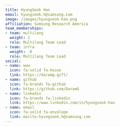```yaml
---
title: HyungSeok Han
email: hyungseok.h@samsung.com
image: /images/hyungseok-han.png
affiliation: Samsung Research America
team_memberships:
- team: multilang
  weight: 2
  role: Multilang Team Lead
- team: infra
  weight: -8
  role: Multilang Team Lead
social:
- name: www
  icon: fa-solid fa-house
  link: https://daramg.gift/
- name: github
  icon: fa-brands fa-github
  link: https://github.com/DaramG
- name: linkedin
  icon: fa-brands fa-linkedin
  link: https://www.linkedin.com/in/hyungseok-han
- name: email
  icon: fa-solid fa-envelope
  link: mailto:hyungseok.h@samsung.com
---
```


